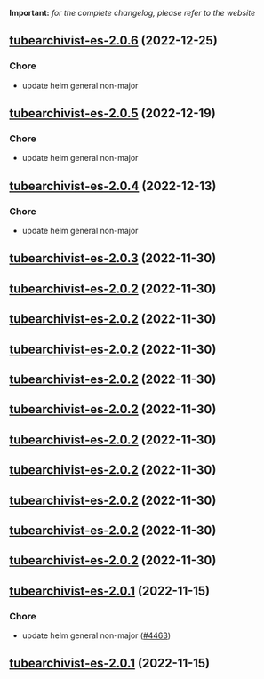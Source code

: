 **Important:**
*for the complete changelog, please refer to the website*




## [tubearchivist-es-2.0.6](https://github.com/truecharts/charts/compare/tubearchivist-es-2.0.5...tubearchivist-es-2.0.6) (2022-12-25)

### Chore

- update helm general non-major
  
  


## [tubearchivist-es-2.0.5](https://github.com/truecharts/charts/compare/tubearchivist-es-2.0.4...tubearchivist-es-2.0.5) (2022-12-19)

### Chore

- update helm general non-major
  
  


## [tubearchivist-es-2.0.4](https://github.com/truecharts/charts/compare/tubearchivist-es-2.0.3...tubearchivist-es-2.0.4) (2022-12-13)

### Chore

- update helm general non-major
  
  


## [tubearchivist-es-2.0.3](https://github.com/truecharts/charts/compare/tubearchivist-es-2.0.2...tubearchivist-es-2.0.3) (2022-11-30)




## [tubearchivist-es-2.0.2](https://github.com/truecharts/charts/compare/tubearchivist-es-2.0.1...tubearchivist-es-2.0.2) (2022-11-30)




## [tubearchivist-es-2.0.2](https://github.com/truecharts/charts/compare/tubearchivist-es-2.0.1...tubearchivist-es-2.0.2) (2022-11-30)




## [tubearchivist-es-2.0.2](https://github.com/truecharts/charts/compare/tubearchivist-es-2.0.1...tubearchivist-es-2.0.2) (2022-11-30)




## [tubearchivist-es-2.0.2](https://github.com/truecharts/charts/compare/tubearchivist-es-2.0.1...tubearchivist-es-2.0.2) (2022-11-30)




## [tubearchivist-es-2.0.2](https://github.com/truecharts/charts/compare/tubearchivist-es-2.0.1...tubearchivist-es-2.0.2) (2022-11-30)




## [tubearchivist-es-2.0.2](https://github.com/truecharts/charts/compare/tubearchivist-es-2.0.1...tubearchivist-es-2.0.2) (2022-11-30)




## [tubearchivist-es-2.0.2](https://github.com/truecharts/charts/compare/tubearchivist-es-2.0.1...tubearchivist-es-2.0.2) (2022-11-30)




## [tubearchivist-es-2.0.2](https://github.com/truecharts/charts/compare/tubearchivist-es-2.0.1...tubearchivist-es-2.0.2) (2022-11-30)




## [tubearchivist-es-2.0.2](https://github.com/truecharts/charts/compare/tubearchivist-es-2.0.1...tubearchivist-es-2.0.2) (2022-11-30)




## [tubearchivist-es-2.0.2](https://github.com/truecharts/charts/compare/tubearchivist-es-2.0.1...tubearchivist-es-2.0.2) (2022-11-30)




## [tubearchivist-es-2.0.1](https://github.com/truecharts/charts/compare/tubearchivist-es-2.0.0...tubearchivist-es-2.0.1) (2022-11-15)

### Chore

- update helm general non-major ([#4463](https://github.com/truecharts/charts/issues/4463))
  
  


## [tubearchivist-es-2.0.1](https://github.com/truecharts/charts/compare/tubearchivist-es-2.0.0...tubearchivist-es-2.0.1) (2022-11-15)

